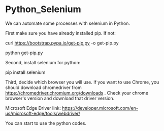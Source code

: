 # Python_Selenium
We can automate some processes with selenium in Python.


First make sure you have already installed pip. If not:

curl https://bootstrap.pypa.io/get-pip.py -o get-pip.py

python get-pip.py


Second, install selenium for python:

pip install selenium

Third, decide which browser you will use. If you want to use Chrome, you should download chromedriver from https://chromedriver.chromium.org/downloads .
Check your chrome browser's version and download that driver version.

Microsoft Edge Driver link: https://developer.microsoft.com/en-us/microsoft-edge/tools/webdriver/

You can start to use the python codes.
